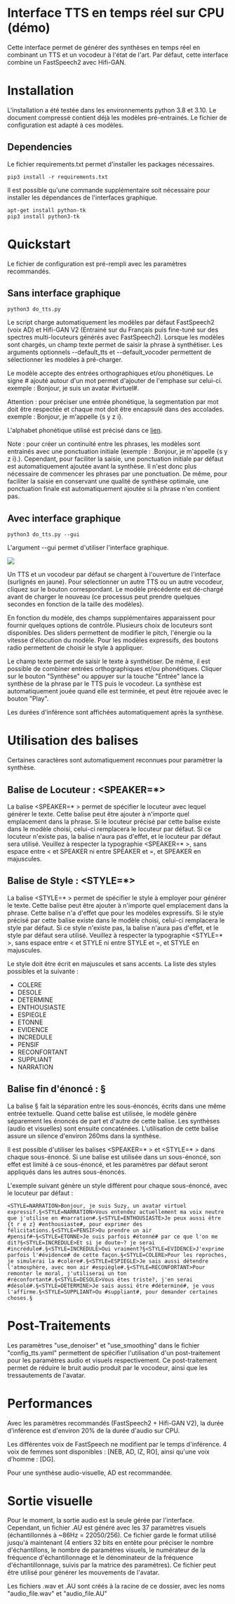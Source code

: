 # Interface TTS en temps réel sur CPU (démo)

Cette interface permet de générer des synthèses en temps réel en combinant un TTS et un vocodeur à l'état de l'art. Par défaut, cette interface combine un FastSpeech2 avec Hifi-GAN.

# Installation

L'installation a été testée dans les environnements python 3.8 et 3.10. Le document compressé contient déjà les modèles pré-entrainés. Le fichier de configuration est adapté à ces modèles.

## Dependencies
Le fichier requirements.txt permet d'installer les packages nécessaires.
```
pip3 install -r requirements.txt
```
Il est possible qu'une commande supplémentaire soit nécessaire pour installer les dépendances de l'interfaces graphique.
```
apt-get install python-tk
pip3 install python3-tk
```
# Quickstart

Le fichier de configuration est pré-rempli avec les paramètres recommandés.

## Sans interface graphique

```
python3 do_tts.py
```

Le script charge automatiquement les modèles par défaut FastSpeech2 (voix AD) et Hifi-GAN V2 (Entrainé sur du Français puis fine-tuné sur des spectres multi-locuteurs générés avec FastSpeech2). Lorsque les modèles sont chargés, un champ texte permet de saisir la phrase à synthétiser. Les arguments optionnels --default_tts et --default_vocoder permettent de sélectionner les modèles à pré-charger.

Le modèle accepte des entrées orthographiques et/ou phonétiques. Le signe # ajouté autour d'un mot permet d'ajouter de l'emphase sur celui-ci.
exemple : Bonjour, je suis un avatar #virtuel#.

Attention : pour préciser une entrée phonétique, la segmentation par mot doit être respectée et chaque mot doit être encapsulé dans des accolades.
exemple : Bonjour, je m'appelle {s y z i}.

L'alphabet phonétique utilisé est précisé dans ce [lien](https://zenodo.org/record/4580406#.YuPwJnhByV4).

Note : pour créer un continuité entre les phrases, les modèles sont entrainés avec une ponctuation initiale (exemple : .Bonjour, je m'appelle {s y z i}.). Cependant, pour faciliter la saisie, une ponctuation initiale par défaut est automatiquement ajoutée avant la synthèse. Il n'est donc plus nécessaire de commencer les phrases par une ponctuation. De même, pour faciliter la saisie en conservant une qualité de synthèse optimale, une ponctuation finale est automatiquement ajoutée si la phrase n'en contient pas.

## Avec interface graphique

```
python3 do_tts.py --gui
```

L'argument --gui permet d'utiliser l'interface graphique.

![](./tts_gui.png)

Un TTS et un vocodeur par défaut se chargent à l'ouverture de l'interface (surlignés en jaune). Pour sélectionner un autre TTS ou un autre vocodeur, cliquez sur le bouton correspondant. Le modèle précédente est dé-chargé avant de charger le nouveau (ce processus peut prendre quelques secondes en fonction de la taille des modèles).

En fonction du modèle, des champs supplémentaires apparaissent pour fournir quelques options de contrôle. Plusieurs choix de locuteurs sont disponibles. Des sliders permettent de modifier le pitch, l'énergie ou la vitesse d'élocution du modèle. Pour les modèles expressifs, des boutons radio permettent de choisir le style à appliquer.

Le champ texte permet de saisir le texte à synthétiser. De même, il est possible de combiner entrées orthographiques et/ou phonétiques. Cliquer sur le bouton "Synthèse" ou appuyer sur la touche "Entrée" lance la synthèse de la phrase par le TTS puis le vocodeur. La synthèse est automatiquement jouée quand elle est terminée, et peut être rejouée avec le bouton "Play".

Les durées d'inférence sont affichées automatiquement après la synthèse. 

# Utilisation des balises

Certaines caractères sont automatiquement reconnues pour paramètrer la synthèse.

## Balise de Locuteur : <SPEAKER=*>

La balise \<SPEAKER=* \> permet de spécifier le locuteur avec lequel générer le texte. Cette balise peut être ajouter à n'importe quel emplacement dans la phrase. Si le locuteur précisé par cette balise existe dans le modèle choisi, celui-ci remplacera le locuteur par défaut. Si ce locuteur n'existe pas, la balise n'aura pas d'effet, et le locuteur par défaut sera utilisé. Veuillez à respecter la typographie \<SPEAKER=* \>, sans espace entre < et SPEAKER ni entre SPEAKER et =, et SPEAKER en majuscules.

## Balise de Style : <STYLE=*>

La balise \<STYLE=* \> permet de spécifier le style à employer pour générer le texte. Cette balise peut être ajouter à n'importe quel emplacement dans la phrase. Cette balise n'a d'effet que pour les modèles expressifs. Si le style précisé par cette balise existe dans le modèle choisi, celui-ci remplacera le style par défaut. Si ce style n'existe pas, la balise n'aura pas d'effet, et le style par défaut sera utilisé. Veuillez à respecter la typographie \<STYLE=* \>, sans espace entre < et STYLE ni entre STYLE et =, et STYLE en majuscules.

Le style doit être écrit en majuscules et sans accents. La liste des styles possibles et la suivante :

- COLERE
- DESOLE
- DETERMINE
- ENTHOUSIASTE
- ESPIEGLE
- ETONNE
- EVIDENCE
- INCREDULE
- PENSIF
- RECONFORTANT
- SUPPLIANT
- NARRATION

## Balise fin d'énoncé : §

La balise § fait la séparation entre les sous-énoncés, écrits dans une même entrée textuelle. Quand cette balise est utilisée, le modèle génère séparement les énoncés de part et d'autre de cette balise. Les synthèses (audio et visuelles) sont ensuite concaténées. L'utilisation de cette balise assure un silence d'environ 260ms dans la synthèse.

Il est possible d'utiliser les balises \<SPEAKER=* \> et \<STYLE=* \> dans chaque sous-énoncé. Si une balise est utilisée dans un sous-énoncé, son effet est limité à ce sous-énoncé, et les paramètres par défaut seront appliqués dans les autres sous-énoncés.

L'exemple suivant génère un style différent pour chaque sous-énoncé, avec le locuteur par défaut :

    <STYLE=NARRATION>Bonjour, je suis Suzy, un avatar virtuel expressif.§<STYLE=NARRATION>Vous entendez actuellement ma voix neutre que j'utilise en #narration#.§<STYLE=ENTHOUSIASTE>Je peux aussi être {t r e z} #enthousiaste#, pour exprimer des félicitations.§<STYLE=PENSIF>Ou prendre un air #pensif#~§<STYLE=ETONNE>Je suis parfois #étonné# par ce que l'on me dit?§<STYLE=INCREDULE>Et si je doute~? je serai #incrédule#.§<STYLE=INCREDULE>Oui vraiment?§<STYLE=EVIDENCE>J'exprime parfois l'#évidence# de cette façon.§<STYLE=COLERE>Pour les reproches, je simulerai la #colère#.§<STYLE=ESPIEGLE>Je sais aussi détendre l'atmosphère, avec mon air #espiègle#.§<STYLE=RECONFORTANT>Pour remonter le moral, j'utiliserai un ton #réconfortant#.§<STYLE=DESOLE>Vous êtes triste?, j'en serai #désolé#.§<STYLE=DETERMINE>Je sais aussi être #déterminé#, je vous l'affirme.§<STYLE=SUPPLIANT>Ou #suppliant#, pour demander certaines choses.§

# Post-Traitements

Les paramètres "use_denoiser" et "use_smoothing" dans le fichier "config_tts.yaml" permettent de spécifier l'utilisation d'un post-traitement pour les paramètres audio et visuels respectivement. Ce post-traitement permet de réduire le bruit audio produit par le vocodeur, ainsi que les tressautements de l'avatar.

# Performances

Avec les paramètres recommandés (FastSpeech2 + Hifi-GAN V2), la durée d'inférence est d'environ 20% de la durée d'audio sur CPU.

Les différentes voix de FastSpeech ne modifient par le temps d'inférence. 4 voix de femmes sont disponibles : [NEB, AD, IZ, RO], ainsi qu'une voix d'homme : [DG].

Pour une synthèse audio-visuelle, AD est recommandée.

# Sortie visuelle

Pour le moment, la sortie audio est la seule gérée par l'interface. Cependant, un fichier .AU est généré avec les 37 paramètres visuels (échantillonnés à ~86Hz = 22050/256). Ce fichier garde le format utilisé jusqu'à maintenant (4 entiers 32 bits en entête pour préciser le nombre d'échantillons, le nombre de paramètres visuels, le numérateur de la fréquence d'échantillonnage et le dénominateur de la fréquence d'échantillonnage, suivis par la matrice des paramètres). Ce fichier peut être utilisé pour générer les mouvements de l'avatar.

Les fichiers .wav et .AU sont créés à la racine de ce dossier, avec les noms "audio_file.wav" et "audio_file.AU"